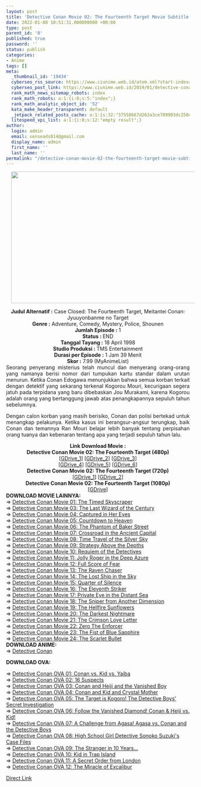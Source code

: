 ```yaml
---
layout: post
title: 'Detective Conan Movie 02: The Fourteenth Target Movie Subtitle Indonesia'
date: 2022-01-08 10:51:31.000000000 +00:00
type: post
parent_id: '0'
published: true
password: ''
status: publish
categories:
- Anime
tags: []
meta:
  _thumbnail_id: '19434'
  cyberseo_rss_source: https://www.ciunime.web.id/atom.xml?start-index=2251&max-results=150
  cyberseo_post_link: https://www.ciunime.web.id/2019/01/detective-conan-movie-02-fourteenth.html
  rank_math_news_sitemap_robots: index
  rank_math_robots: a:1:{i:0;s:5:"index";}
  rank_math_analytic_object_id: '52'
  kata_make_header_transparent: default
  _jetpack_related_posts_cache: a:1:{s:32:"37550b67d263a3ce789993dc25046c5f";a:2:{s:7:"expires";i:1648500946;s:7:"payload";a:0:{}}}
  litespeed_vpi_list: a:1:{i:0;s:12:"empty result";}
author:
  login: admin
  email: senseads014@gmail.com
  display_name: admin
  first_name: ''
  last_name: ''
permalink: "/detective-conan-movie-02-the-fourteenth-target-movie-subtitle-indonesia/"
---
```

<div class="separator" style="clear: both; text-align: center;"><a href="https://1.bp.blogspot.com/-pcGP-GtuE4E/XEi8AiLn6hI/AAAAAAAAIG4/2EhUDV1HiYIFoDs2099wPz1L3yxODB5cgCPcBGAYYCw/s1600/Detective%2BConan%2BMovie%2B02%2B-%2BThe%2BFourteenth%2BTarget.jpg" style="margin-left: 1em; margin-right: 1em;"><img border="0" data-original-height="720" data-original-width="1280" height="360" src="{{ site.baseurl }}/assets/2022/01/Detective%2BConan%2BMovie%2B02%2B-%2BThe%2BFourteenth%2BTarget.jpg" width="640" /></a></div>
<p>
<div style="text-align: center;"><b>Judul</b><b><b> Alternatif</b> :</b> Case Closed: The Fourteenth Target, Meitantei Conan: Jyuuyonbanme no Target</div>
<div style="text-align: center;"><b><b>Genre :</b></b> Adventure, Comedy, Mystery, Police, Shounen</div>
<div style="text-align: center;"><b>Jumlah Episode :</b> 1<br /><b>Status :&nbsp;</b>END<br /><b>Tanggal Tayang :</b> 18 April 1998<br /><b>Studio Produksi : </b>TMS Entertainment<br /><b>Durasi per Episode :</b> 1 Jam 39 Menit</div>
<div style="text-align: center;"><b>Skor :</b> 7.99 (MyAnimeList)</div>
<div style="text-align: center;"></div>
<div style="text-align: justify;">Seorang penyerang misterius telah muncul dan menyerang orang-orang yang namanya berisi nomor dari tumpukan kartu standar dalam urutan menurun. Ketika Conan Edogawa menunjukkan bahwa semua korban terkait dengan detektif yang sekarang terkenal Kogorou Mouri, kecurigaan segera jatuh pada terpidana yang baru dibebaskan Jou Murakami, karena Kogorou adalah orang yang bertanggung jawab atas penangkapannya sepuluh tahun sebelumnya.</p>
<p>Dengan calon korban yang masih berisiko, Conan dan polisi bertekad untuk menangkap pelakunya. Ketika kasus ini berangsur-angsur terungkap, baik Conan dan temannya Ran Mouri belajar lebih banyak tentang perpisahan orang tuanya dan kebenaran tentang apa yang terjadi sepuluh tahun lalu.</p></div>
<div style="text-align: justify;"></div>
<div style="text-align: justify;"></div>
<div style="text-align: center;"><b>Link Download Movie :</b></div>
<div style="text-align: center;"></div>
<div style="text-align: center;"><b>Detective Conan Movie 02: The Fourteenth Target (480p)</b><br />[<a href="https://drive.google.com/uc?id=1xEPsER5YPaoqZAA7PDbNbpUYP4wKKQ8Q" target="_blank" rel="noopener">GDrive_1</a>] [<a href="https://drive.google.com/uc?id=15Ii73T_QDGgvdTlyE_2ZlAbjNwgkKq3X" target="_blank" rel="noopener">GDrive_2</a>] [<a href="https://bit.ly/2C5fvjY" target="_blank" rel="noopener">GDrive_3</a>]<br />[<a href="https://bit.ly/2Hbx2uh" target="_blank" rel="noopener">GDrive_4</a>] [<a href="https://drive.google.com/uc?export=download&amp;id=1Zvnbd6FuLsLWK5n6FGUHik3vRhWsimbV" target="_blank" rel="noopener">GDrive_5</a>] [<a href="https://drive.google.com/uc?id=1dWdHVjR83XymnCsvLsMwhv8fkJ7363Om" target="_blank" rel="noopener">GDrive_6</a>]</div>
<div style="text-align: center;">
<div style="text-align: center;"><b>Detective Conan Movie 02: The Fourteenth Target (720p)</b></div>
<div style="text-align: center;">[<a href="https://drive.google.com/uc?id=1CfhMQZzpvyFXxs9HB3j2iDpf8uP3aIyq" target="_blank" rel="noopener">GDrive_1</a>] [<a href="https://drive.google.com/uc?export=download&amp;id=10ihUoV_x1ABKDox3dtNcSIaN05epqfSt" target="_blank" rel="noopener">GDrive_2</a>]</div>
<div style="text-align: center;">
<div style="text-align: center;"><b>Detective Conan Movie 02: The Fourteenth Target (1080p)</b></div>
<div style="text-align: center;">[<a href="https://drive.google.com/uc?id=1N4sQZiwraXVYXyXAwte5_YML3hJXDZzS" target="_blank" rel="noopener">GDrive</a>]
<div style="text-align: left;">
<div style="text-align: left;"></div>
<div style="text-align: left;"><b>DOWNLOAD MOVIE LAINNYA:</b></div>
<div style="text-align: left;"></div>
<div style="text-align: left;">=&gt;&nbsp;<a href="https://www.ciunime.web.id/2019/01/detective-conan-movie-01-timed.html" target="_blank" rel="noopener">Detective Conan Movie 01: The Timed Skyscraper</a></div>
<div style="text-align: left;">=&gt;&nbsp;<a href="https://www.ciunime.web.id/2019/01/detective-conan-movie-03-last-wizard-of.html" target="_blank" rel="noopener">Detective Conan Movie 03: The Last Wizard of the Century</a></div>
<div style="text-align: left;">=&gt;&nbsp;<a href="https://www.ciunime.web.id/2019/01/detective-conan-movie-04-captured-in.html" target="_blank" rel="noopener">Detective Conan Movie 04: Captured in Her Eyes</a></div>
<div style="text-align: left;">=&gt;&nbsp;<a href="https://www.ciunime.web.id/2019/01/detective-conan-movie-05-countdown-to.html" target="_blank" rel="noopener">Detective Conan Movie 05: Countdown to Heaven</a></div>
<div style="text-align: left;">=&gt;&nbsp;<a href="https://www.ciunime.web.id/2019/01/detective-conan-movie-06-phantom-of.html" target="_blank" rel="noopener">Detective Conan Movie 06: The Phantom of Baker Street</a></div>
<div style="text-align: left;">=&gt;&nbsp;<a href="https://www.ciunime.web.id/2019/01/detective-conan-movie-07-crossroad-in.html" target="_blank" rel="noopener">Detective Conan Movie 07: Crossroad in the Ancient Capital</a></div>
<div style="text-align: left;">=&gt;&nbsp;<a href="https://www.ciunime.web.id/2019/01/detective-conan-movie-08-time-travel-of.html" target="_blank" rel="noopener">Detective Conan Movie 08: Time Travel of the Silver Sky</a></div>
<div style="text-align: left;">=&gt;&nbsp;<a href="https://www.ciunime.web.id/2019/01/detective-conan-movie-09-strategy-above.html" target="_blank" rel="noopener">Detective Conan Movie 09: Strategy Above the Depths</a></div>
<div style="text-align: left;">=&gt;&nbsp;<a href="https://www.ciunime.web.id/2019/01/detective-conan-movie-10-requiem-of.html" target="_blank" rel="noopener">Detective Conan Movie 10: Requiem of the Detectives</a></div>
<div style="text-align: left;">=&gt;&nbsp;<a href="https://www.ciunime.web.id/2019/01/detective-conan-movie-11-jolly-roger-in.html" target="_blank" rel="noopener">Detective Conan Movie 11: Jolly Roger in the Deep Azure</a></div>
<div style="text-align: left;">=&gt;&nbsp;<a href="https://www.ciunime.web.id/2019/01/detective-conan-movie-12-full-score-of.html" target="_blank" rel="noopener">Detective Conan Movie 12: Full Score of Fear</a></div>
<div style="text-align: left;">=&gt;&nbsp;<a href="https://www.ciunime.web.id/2019/01/detective-conan-movie-13-raven-chaser.html" target="_blank" rel="noopener">Detective Conan Movie 13: The Raven Chaser</a></div>
<div style="text-align: left;">=&gt;&nbsp;<a href="https://www.ciunime.web.id/2019/01/detective-conan-movie-14-lost-ship-in.html" target="_blank" rel="noopener">Detective Conan Movie 14: The Lost Ship in the Sky</a></div>
<div style="text-align: left;">=&gt;&nbsp;<a href="https://www.ciunime.web.id/2019/01/detective-conan-movie-15-quarter-of.html" target="_blank" rel="noopener">Detective Conan Movie 15: Quarter of Silence</a></div>
<div style="text-align: left;">=&gt;&nbsp;<a href="https://www.ciunime.web.id/2019/01/detective-conan-movie-16-eleventh.html" target="_blank" rel="noopener">Detective Conan Movie 16: The Eleventh Striker</a></div>
<div style="text-align: left;">=&gt;&nbsp;<a href="https://www.ciunime.web.id/2019/01/detective-conan-movie-17-private-eye-in.html" target="_blank" rel="noopener">Detective Conan Movie 17: Private Eye in the Distant Sea</a></div>
<div style="text-align: left;">=&gt;&nbsp;<a href="https://www.ciunime.web.id/2019/01/detective-conan-movie-18-sniper-from.html" target="_blank" rel="noopener">Detective Conan Movie 18: The Sniper from Another Dimension</a></div>
<div style="text-align: left;">=&gt;&nbsp;<a href="https://www.ciunime.web.id/2019/01/detective-conan-movie-19-hellfire.html" target="_blank" rel="noopener">Detective Conan Movie 19: The Hellfire Sunflowers</a></div>
<div style="text-align: left;">=&gt;&nbsp;<a href="https://www.ciunime.web.id/2019/01/detective-conan-movie-20-darkest.html" target="_blank" rel="noopener">Detective Conan Movie 20: The Darkest Nightmare</a></div>
<div style="text-align: left;">=&gt;&nbsp;<a href="https://www.ciunime.web.id/2019/01/detective-conan-movie-21-crimson-love.html" target="_blank" rel="noopener">Detective Conan Movie 21: The Crimson Love Letter</a></div>
<div style="text-align: left;">=&gt;&nbsp;<a href="https://www.ciunime.web.id/2019/01/detective-conan-movie-22-zero-enforcer.html" target="_blank" rel="noopener">Detective Conan Movie 22: Zero The Enforcer</a></div>
<div style="text-align: left;">=&gt;&nbsp;<a href="https://www.ciunime.web.id/2019/10/detective-conan-movie-23-fist-of-blue.html" target="_blank" rel="noopener">Detective Conan Movie 23: The Fist of Blue Sapphire</a></div>
<div style="text-align: left;">=&gt;&nbsp;<a href="https://www.ciunime.web.id/2022/01/detective-conan-movie-24-scarlet-bullet.html" target="_blank" rel="noopener">Detective Conan Movie 24: The Scarlet Bullet</a></div>
<div style="text-align: left;">
<div style="text-align: left;"><b>DOWNLOAD ANIME:</b></div>
<div style="text-align: left;">=&gt;&nbsp;<a href="https://www.ciunime.web.id/2019/10/detective-conan-batch-subtitle-indonesia.html" target="_blank" rel="noopener">Detective Conan</a></p>
</div>
<p><b>DOWNLOAD OVA:</b></p>
<p>=&gt;&nbsp;<a href="https://www.ciunime.web.id/2019/08/detective-conan-ova-01-conan-vs-kid-vs.html" target="_blank" rel="noopener">Detective Conan OVA 01: Conan vs. Kid vs. Yaiba</a><br />=&gt;&nbsp;<a href="https://www.ciunime.web.id/2019/10/detective-conan-ova-02-16-suspects-ova.html" target="_blank" rel="noopener">Detective Conan OVA 02: 16 Suspects</a><br />=&gt;&nbsp;<a href="https://www.ciunime.web.id/2019/10/detective-conan-ova-03-conan-and-heiji.html" target="_blank" rel="noopener">Detective Conan OVA 03: Conan and Heiji and the Vanished Boy</a><br />=&gt;&nbsp;<a href="https://www.ciunime.web.id/2019/10/detective-conan-ova-04-conan-and-kid.html" target="_blank" rel="noopener">Detective Conan OVA 04: Conan and Kid and Crystal Mother</a><br />=&gt;&nbsp;<a href="https://www.ciunime.web.id/2019/10/detective-conan-ova-05-target-is-kogoro.html" target="_blank" rel="noopener">Detective Conan OVA 05: The Target is Kogoro! The Detective Boys' Secret Investigation</a><br />=&gt;&nbsp;<a href="https://www.ciunime.web.id/2019/10/detective-conan-ova-06-follow-vanished.html" target="_blank" rel="noopener">Detective Conan OVA 06: Follow the Vanished Diamond! Conan &amp; Heiji vs. Kid!</a><br />=&gt;&nbsp;<a href="https://www.ciunime.web.id/2019/10/detective-conan-ova-07-challenge-from.html" target="_blank" rel="noopener">Detective Conan OVA 07: A Challenge from Agasa! Agasa vs. Conan and the Detective Boys</a><br />=&gt;&nbsp;<a href="https://www.ciunime.web.id/2019/10/detective-conan-ova-08-high-school-girl.html" target="_blank" rel="noopener">Detective Conan OVA 08: High School Girl Detective Sonoko Suzuki's Case Files</a><br />=&gt;&nbsp;<a href="https://www.ciunime.web.id/2019/10/detective-conan-ova-09-stranger-in-10.html" target="_blank" rel="noopener">Detective Conan OVA 09: The Stranger in 10 Years...</a><br />=&gt;&nbsp;<a href="https://www.ciunime.web.id/2019/10/detective-conan-ova-10-kid-in-trap.html" target="_blank" rel="noopener">Detective Conan OVA 10: Kid in Trap Island</a><br />=&gt;&nbsp;<a href="https://www.ciunime.web.id/2019/10/detective-conan-ova-11-secret-order.html" target="_blank" rel="noopener">Detective Conan OVA 11: A Secret Order from London</a><br />=&gt;&nbsp;<a href="https://www.ciunime.web.id/2019/10/detective-conan-ova-12-miracle-of.html" target="_blank" rel="noopener">Detective Conan OVA 12: The Miracle of Excalibur</a></p>
</div>
</div>
</div>
</div>
</div>
<link rel="stylesheet" href="https://cdnjs.cloudflare.com/ajax/libs/font-awesome/4.7.0/css/font-awesome.min.css" />
<div class="divbtn"> <a href="https://handymansurrender.com/fihup8buzv?key=94550f7ce39444073321dde3b8782f97" class="btn"><i class="fa fa-download"></i> Direct Link</a> </div>
